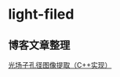 # light-filed

## 博客文章整理
[光场子孔径图像提取（C++实现）](https://blog.csdn.net/weixin_38285131/article/details/79483094)
